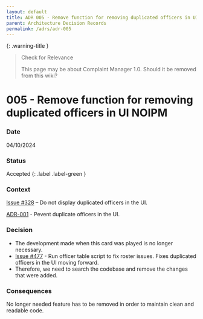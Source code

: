 ```yaml
---
layout: default
title: ADR 005 - Remove function for removing duplicated officers in UI NOIPM
parent: Architecture Decision Records
permalink: /adrs/adr-005
---
```


{: .warning-title }
> Check for Relevance
>
> This page may be about Complaint Manager 1.0. Should it be removed from this wiki?

# 005 - Remove function for removing duplicated officers in UI NOIPM

### Date

04/10/2024

### Status

Accepted
{: .label .label-green }

### Context

[Issue #328](https://github.com/PublicDataWorks/complaint-manager/issues/328) – Do not display duplicated officers in the UI.

[ADR-001](https://impactworkers.github.io/iw-complaint-manager/adrs/adr-001) - Pevent duplicate officers in the UI.

### Decision

- The development made when this card was played is no longer necessary.
- [Issue #477](https://github.com/orgs/PublicDataWorks/projects/1/views/3?pane=issue&itemId=52702677) - Run officer table script to fix roster issues. Fixes duplicated officers in the UI moving forward.
- Therefore, we need to search the codebase and remove the changes that were added.

### Consequences

No longer needed feature has to be removed in order to maintain clean and readable code.
